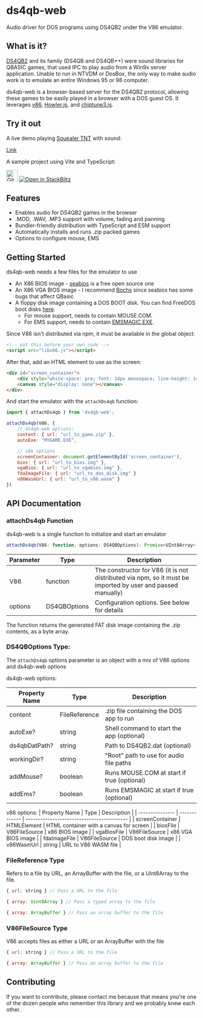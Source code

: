 # ds4qb-web

Audio driver for DOS programs using DS4QB2 under the V86 emulator. 

## What is it?

[DS4QB2](https://web.archive.org/web/20010723163158/http://www.aethersoft.com:80/) and its family (DS4QB and DS4QB++) were sound libraries for QBASIC games, that used IPC to play audio from a Win9x server application. Unable to run in NTVDM or DosBox, the only way to make audio work is to emulate an entire Windows 95 or 98 computer.

ds4qb-web is a browser-based server for the DS4QB2 protocol, allowing these games to be easily played in a browser with a DOS guest OS. It leverages [v86](https://copy.sh/v86/), [Howler.js](https://howlerjs.com/), and [chiptune3.js](https://github.com/DrSnuggles/chiptune).

## Try it out

A live demo playing [Squealer TNT](http://piptol.qbasicnews.com/) with sound:

[Link](https://parkertomatoes.github.io/ds4qb-web-demo/?game=squealer)

A sample project using Vite and TypeScript:

[<img src="https://github.githubassets.com/images/modules/logos_page/GitHub-Mark.png" alt="GitHub link" width="30"/>](https://github.com/parkertomatoes/ds4qb-web-example-vite) [![Open in StackBlitz](https://developer.stackblitz.com/img/open_in_stackblitz.svg)](https://stackblitz.com/github/parkertomatoes/ds4qb-web-example-vite)





## Features

 * Enables audio for DS4QB2 games in the browser
 * .MOD, .WAV, .MP3 support with volume, fading and panning
 * Bundler-friendly distribution with TypeScript and ESM support
 * Automatically installs and runs .zip packed games
 * Options to configure mouse, EMS

## Getting Started

ds4qb-web needs a few files for the emulator to use
 * An X86 BIOS image - [seabios]() is a free open source one
 * An X86 VGA BIOS image - I recommend [Bochs](https://www.nongnu.org/vgabios/) since seabios has some bugs that affect QBasic
 * A floppy disk image containing a DOS BOOT disk. You can find FreeDOS boot disks [here](https://github.com/codercowboy/freedosbootdisks).
    * For mouse support, needs to contain MOUSE\.COM. 
    * For EMS support, needs to contain [EMSMAGIC.EXE](https://www.emsmagic.com/).

Since V86 isn't distributed via npm, it must be available in the global object:
```html
<!-- put this before your own code -->
<script src="libv86.js"></script>
```

After that, add an HTML element to use as the screen:
```html
<div id="screen_container">
    <div style="white-space: pre; font: 14px monospace; line-height: 14px"></div>
    <canvas style="display: none"></canvas>
</div>
```

And start the emulator with the `attachDs4qb` function:
```js
import { attachDs4qb } from 'ds4qb-web';

attachDs4qb(V86, {
    // ds4qb-web options:
    content: { url: "url_to_game.zip" },
    autoExe: "MYGAME.EXE",

    // v86 options
    screenContainer: document.getElementById('screen_container'),
    bios: { url: "url_to_bios.img" },
    vgaBios: { url: "url_to_vgabios.img" },
    fdaImageFile: { url: "url_to_dos_disk.img" }
    v86WasmUrl: { url: "url_to_v86.wasm" }
})
```


## API Documentation

### attachDs4qb Function
ds4qb-web is a single function to initialize and start an emulator

```ts
attachDs4qb(V86: function, options: DS4QBOptions): Promise<UInt8Array>
```

| Parameter | Type         | Description                                     |
| --------- | ------------ | ----------------------------------------------- |
| V86       | function     | The constructor for V86 (it is not distributed via npm, so it must be imported by user and passed manually) |
| options   | DS4QBOptions | Configuration options. See below for details    |  

The function returns the generated FAT disk image containing the .zip contents, as a byte array.

### DS4QBOptions Type:
The `attachDs4qb` options parameter is an object with a mix of V86 options and ds4qb-web options

ds4qb-web options:

| Property Name   | Type          | Description                                |
| --------------- | ------------- | ------------------------------------------ |
| content         | FileReference | .zip file containing the DOS app to run    |
| autoExe?        | string        | Shell command to start the app (optional)  |
| ds4qbDatPath?   | string        | Path to DS4QB2.dat (optional)              |
| workingDir?     | string        | "Root" path to use for audio file paths    |
| addMouse?       | boolean       | Runs MOUSE.COM at start if true (optional) |
| addEms?         | boolean       | Runs EMSMAGIC at start if true (optional)  |

v86 options:
| Property Name   | Type          | Description                                |
| --------------- | ------------- | ------------------------------------------ |
| screenContainer | HTMLElement   | HTML container with a canvas for screen    |
| biosFile        | V86FileSource | x86 BIOS image                             |
| vgaBiosFile     | V86FileSource | x86 VGA BIOS image                         |
| fdaImageFile    | V86FileSource | DOS boot disk image                        |
| v86WasmUrl      | string        | URL to V86 WASM file                       |

### FileReference Type
Refers to a file by URL, an ArrayBuffer with the file, or a UInt8Array to the file.
```js
{ url: string } // Pass a URL to the file
```
```js
{ array: Uint8Array } // Pass a typed array to the file
```
```js
{ array: ArrayBuffer } // Pass an array buffer to the file
```

### V86FileSource Type
V86 accepts files as either a URL or an ArrayBuffer with the file
```js
{ url: string } // Pass a URL to the file
```
```js
{ array: ArrayBuffer } // Pass an array buffer to the file
```

## Contributing

If you want to contribute, please contact me because that means you're one of the dozen people who remember this library and we probably knew each other.